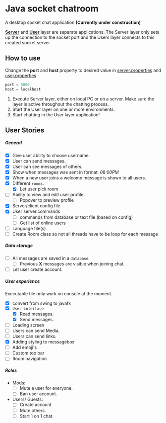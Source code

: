 # Java socket chatroom
A desktop socket chat application **(Currently under construction)**

**[Server](/server)** and **[User](/user)** layer are separate applications. The Server layer only sets up the connection to the socket port and the Users layer connects to this created socket server.

## How to use

Change the **port** and **host** property to desired value in [server.properties](/server.properties) and [user.properties](/user.properties)

``` Java
port = 5000
host = localhost
```

1. Execute Server layer, either on local PC or on a server. Make sure the layer is active throughout the chatting process.
2. Start the User layer on one or more environments.
3. Start chatting in the User layer application!


## User Stories
##### General
- [x] Give user ability to choose username.
- [x] User can send messages.
- [x] User can see messages of others.
- [x] Show when messages was sent in format: _08:00PM_
- [x] When a new user joins a welcome message is shown to all users.
- [x] Different `rooms`.
    - [x] Let user pick room
- [ ] Ability to view and edit user profile.
    - [ ] Popover to preview profile
- [x] Server/client config file
- [x] User server.commands
    - [ ] commands from database or text file (based on config)
    - [ ] Get list of online users
- [ ] Language file(s)
- [ ] Create Room class so not all threads have to be loop for each message
 
##### Data storage
- [ ] All messages are saved in a `database`.
    - [ ] Previous **X** messages are visible when joining chat.
- [ ] Let user create account.
    
##### User experience
Executable file only work on console at the moment.
- [x] convert from swing to javafx
- [x] `User interface`
    - [x] Read messages.
    - [x] Send messages.
- [ ] Loading screen
- [ ] Users can send Media.
- [ ] Users can send links.
- [x] Adding styling to messagebox
- [ ] Add emoji's
- [ ] Custom top bar
- [ ] Room navigation
    
##### Roles
- Mods:
    - [ ] Mute a user for everyone.
    - [ ] Ban user account.
- Users/ Guests:
    - [ ] Create account
    - [ ] Mute others.
    - [ ] Start 1 on 1 chat.
